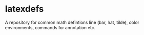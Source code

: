 latexdefs
=========

A repository for common math defintions line (bar, hat, tilde), color environments, commands for annotation etc. 

